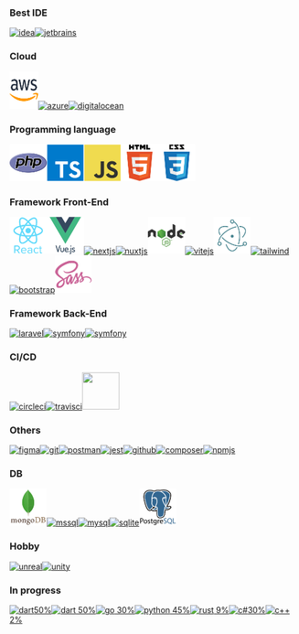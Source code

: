 ### Best IDE
<a href="https://www.jetbrains.com/es-es/idea/" target="_blank" rel="noreferrer"><img src="https://cdn.jsdelivr.net/gh/devicons/devicon@latest/icons/intellij/intellij-original.svg" alt="idea" width="50" height="65"></a><a href="https://www.jetbrains.com" target="_blank" rel="noreferrer"><img src="https://cdn.jsdelivr.net/gh/devicons/devicon@latest/icons/jetbrains/jetbrains-original.svg" alt="jetbrains" width="50" height="65"></a>

### Cloud
<a href="https://aws.amazon.com" target="_blank" rel="noreferrer"><img src="https://raw.githubusercontent.com/devicons/devicon/master/icons/amazonwebservices/amazonwebservices-original-wordmark.svg" alt="aws" width="50" height="65"></a><a href="https://azure.microsoft.com/en-in/" target="_blank" rel="noreferrer"><img src="https://cdn.jsdelivr.net/gh/devicons/devicon@latest/icons/azure/azure-original-wordmark.svg" width="65" height="65" alt="azure"></a><a href="https://www.digitalocean.com/" target="_blank" rel="noreferrer"><img src="https://cdn.jsdelivr.net/gh/devicons/devicon@latest/icons/digitalocean/digitalocean-original-wordmark.svg" alt="digitalocean" width="65" height="65"></a>

### Programming language
<a href="https://www.php.net" target="_blank" rel="noreferrer"><img src="https://raw.githubusercontent.com/devicons/devicon/master/icons/php/php-original.svg" alt="php" width="65" height="65"></a><a href="https://www.typescriptlang.org/" target="_blank" rel="noreferrer"><img src="https://raw.githubusercontent.com/devicons/devicon/master/icons/typescript/typescript-original.svg" alt="typescript" width="65" height="65"></a><a href="https://developer.mozilla.org/en-US/docs/Web/JavaScript" target="_blank" rel="referrer"><img src="https://raw.githubusercontent.com/devicons/devicon/master/icons/javascript/javascript-original.svg" alt="javascript" width="65" height="65"></a><a href="https://www.w3.org/html/" target="_blank" rel="noreferrer"><img src="https://raw.githubusercontent.com/devicons/devicon/master/icons/html5/html5-original-wordmark.svg" alt="html5" width="65" height="65"></a><a href="https://www.w3schools.com/css/" target="_blank" rel="noreferrer"><img src="https://raw.githubusercontent.com/devicons/devicon/master/icons/css3/css3-original-wordmark.svg" alt="css3" width="65" height="65"></a>

### Framework Front-End
<a href="https://reactjs.org/" target="_blank" rel="noreferrer"><img src="https://raw.githubusercontent.com/devicons/devicon/master/icons/react/react-original-wordmark.svg" alt="react" width="65" height="65"></a><a href="https://vuejs.org/" target="_blank" rel="noreferrer"><img src="https://raw.githubusercontent.com/devicons/devicon/master/icons/vuejs/vuejs-original-wordmark.svg" alt="vuejs" width="65" height="65"></a><a href="https://nextjs.org/" target="_blank" rel="noreferrer"><img src="https://cdn.jsdelivr.net/gh/devicons/devicon@latest/icons/nextjs/nextjs-original-wordmark.svg" alt="nextjs" width="65" height="65"></a><a href="https://nuxtjs.org/" target="_blank" rel="noreferrer"><img src="https://www.vectorlogo.zone/logos/nuxtjs/nuxtjs-icon.svg" alt="nuxtjs" width="65" height="65"></a><a href="https://nodejs.org" target="_blank" rel="noreferrer"><img src="https://raw.githubusercontent.com/devicons/devicon/master/icons/nodejs/nodejs-original-wordmark.svg" alt="nodejs" width="65" height="65"></a><a href="https://vitejs.dev/" target="_blank" rel="noreferrer"><img src="https://cdn.jsdelivr.net/gh/devicons/devicon@latest/icons/vitejs/vitejs-original.svg" alt="vitejs" width="65" height="65"></a><a href="https://www.electronjs.org" target="_blank" rel="noreferrer"><img src="https://raw.githubusercontent.com/devicons/devicon/master/icons/electron/electron-original.svg" alt="electron" width="65" height="65"></a><a href="https://tailwindcss.com/" target="_blank" rel="noreferrer"><img src="https://cdn.jsdelivr.net/gh/devicons/devicon@latest/icons/tailwindcss/tailwindcss-original.svg" alt="tailwind" width="65" height="65"></a><a href="https://getbootstrap.com" target="_blank" rel="noreferrer"><img src="https://cdn.jsdelivr.net/gh/devicons/devicon@latest/icons/bootstrap/bootstrap-original.svg" alt="bootstrap" width="65" height="65"></a><a href="https://sass-lang.com" target="_blank" rel="noreferrer"><img src="https://raw.githubusercontent.com/devicons/devicon/master/icons/sass/sass-original.svg" alt="sass" width="65" height="65"></a>

### Framework Back-End
<a href="https://laravel.com/" target="_blank" rel="noreferrer"><img src="https://laravel.com/img/logotype.min.svg" alt="laravel" width="65" height="65"></a><a href="https://symfony.com" target="_blank" rel="noreferrer"><img src="https://cdn.jsdelivr.net/gh/devicons/devicon@latest/icons/symfony/symfony-original-wordmark.svg" alt="symfony" width="65" height="65"></a><a href="https://symfony.com" target="_blank" rel="noreferrer"><img src="https://cdn.jsdelivr.net/gh/devicons/devicon@latest/icons/nestjs/nestjs-original-wordmark.svg" alt="symfony" width="65" height="65"></a>

### CI/CD
<a href="https://circleci.com" target="_blank" rel="noreferrer"><img src="https://www.vectorlogo.zone/logos/circleci/circleci-icon.svg" alt="circleci" width="65" height="65"></a><a href="https://travis-ci.org" target="_blank" rel="noreferrer"><img src="https://www.vectorlogo.zone/logos/travis-ci/travis-ci-icon.svg" alt="travisci" width="65" height="65"></a><a href="https://dev.azure.com" target="_blank" rel="noreferrer"><img src="https://cdn.jsdelivr.net/gh/devicons/devicon@latest/icons/azuredevops/azuredevops-original.svg" alt="" width="65" height="65"></a>

### Others
<a href="https://www.figma.com/" target="_blank" rel="noreferrer"><img src="https://www.vectorlogo.zone/logos/figma/figma-icon.svg" alt="figma" width="65" height="65"></a><a href="https://git-scm.com/" target="_blank" rel="noreferrer"><img src="https://cdn.jsdelivr.net/gh/devicons/devicon@latest/icons/git/git-original-wordmark.svg" alt="git" width="65" height="65"></a><a href="https://postman.com" target="_blank" rel="noreferrer"><img src="https://www.vectorlogo.zone/logos/getpostman/getpostman-icon.svg" alt="postman" width="65" height="65"></a><a href="https://jestjs.io" target="_blank" rel="noreferrer"><img src="https://www.vectorlogo.zone/logos/jestjsio/jestjsio-icon.svg" alt="jest" width="65" height="65"></a><a href="https://github.com/" target="_blank" rel="noreferrer"><img src="https://cdn.jsdelivr.net/gh/devicons/devicon@latest/icons/github/github-original-wordmark.svg" alt="github" width="65" height="65"></a><a href="https://getcomposer.org/" target="_blank" rel="noreferrer"><img src="https://cdn.jsdelivr.net/gh/devicons/devicon@latest/icons/composer/composer-original.svg" alt="composer" width="65" height="65"></a><a href="https://www.npmjs.com/" target="_blank" rel="noreferrer"><img src="https://cdn.jsdelivr.net/gh/devicons/devicon@latest/icons/npm/npm-original-wordmark.svg" alt="npmjs" width="65" height="65"></a>

### DB
<a href="https://www.mongodb.com/" target="_blank" rel="noreferrer"><img src="https://raw.githubusercontent.com/devicons/devicon/master/icons/mongodb/mongodb-original-wordmark.svg" alt="mongodb" width="65" height="65"></a><a href="https://www.microsoft.com/en-us/sql-server" target="_blank" rel="noreferrer"><img src="https://www.svgrepo.com/show/303229/microsoft-sql-server-logo.svg" alt="mssql" width="65" height="65"></a><a href="https://www.mysql.com/" target="_blank" rel="noreferrer"><img src="https://cdn.jsdelivr.net/gh/devicons/devicon@latest/icons/mysql/mysql-original.svg" alt="mysql" width="60" height="65"></a><a href="https://www.sqlite.org/" target="_blank" rel="noreferrer"><img src="https://cdn.jsdelivr.net/gh/devicons/devicon@latest/icons/sqlite/sqlite-original-wordmark.svg" alt="sqlite" width="65" height="65"></a><a href="https://www.postgresql.org" target="_blank" rel="noreferrer"><img src="https://raw.githubusercontent.com/devicons/devicon/master/icons/postgresql/postgresql-original-wordmark.svg" alt="postgresql" width="65" height="65"></a>

### Hobby
<a href="https://unrealengine.com/" target="_blank" rel="noreferrer"><img src="https://cdn.jsdelivr.net/gh/devicons/devicon@latest/icons/unrealengine/unrealengine-original-wordmark.svg" alt="unreal" width="65" height="65"></a><a href="https://unity.com/" target="_blank" rel="noreferrer"><img src="https://cdn.jsdelivr.net/gh/devicons/devicon@latest/icons/unity/unity-original-wordmark.svg" alt="unity" width="65" height="65"></a>

### In progress
<a href="https://dart.dev" target="_blank" rel="noreferrer"><img src="https://cdn.jsdelivr.net/gh/devicons/devicon@latest/icons/dart/dart-original-wordmark.svg" alt="dart" width="65" height="65">50%</a><a href="https://flutter.dev" target="_blank" rel="noreferrer"><img src="https://cdn.jsdelivr.net/gh/devicons/devicon@latest/icons/flutter/flutter-original.svg" alt="dart" width="50" height="65"> 50%</a><a href="https://go.dev" target="_blank" rel="noreferrer"><img src="https://cdn.jsdelivr.net/gh/devicons/devicon@latest/icons/go/go-original-wordmark.svg" alt="go" width="65" height="65"> 30%</a><a href="https://www.python.org" target="_blank" rel="noreferrer"><img src="https://cdn.jsdelivr.net/gh/devicons/devicon@latest/icons/python/python-original-wordmark.svg" alt="python" width="65" height="65"> 45%</a><a href="https://www.rust-lang.org" target="_blank" rel="noreferrer"><img src="https://cdn.jsdelivr.net/gh/devicons/devicon@latest/icons/rust/rust-original.svg" alt="rust" width="65" height="65"> 9%</a><a href="https://dart.dev" target="_blank" rel="noreferrer"><img src="https://cdn.jsdelivr.net/gh/devicons/devicon@latest/icons/csharp/csharp-original.svg" alt="c#" width="65" height="65">30%</a><a href="https://isocpp.org/" target="_blank" rel="noreferrer"><img src="https://cdn.jsdelivr.net/gh/devicons/devicon@latest/icons/cplusplus/cplusplus-original.svg" alt="c++" width="65" height="65"> 2%</a>
